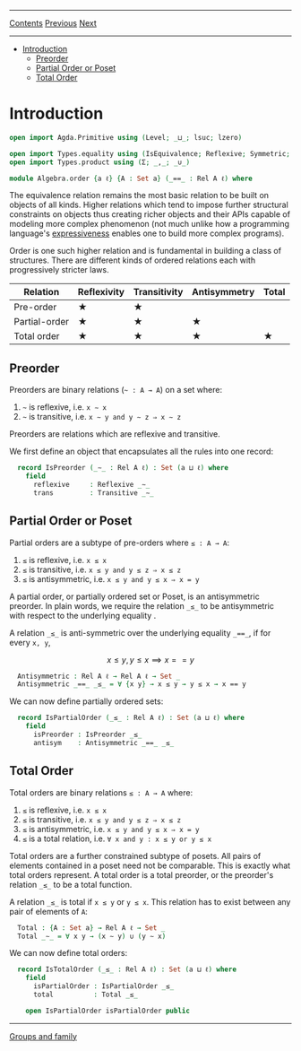 ****
[Contents](contents.html)
[Previous](Algebra.introduction.html)
[Next](Algebra.groups.html)

<!-- START doctoc generated TOC please keep comment here to allow auto update -->
<!-- DON'T EDIT THIS SECTION, INSTEAD RE-RUN doctoc TO UPDATE -->
****

- [Introduction](#introduction)
  - [Preorder](#preorder)
  - [Partial Order or Poset](#partial-order-or-poset)
  - [Total Order](#total-order)

<!-- END doctoc generated TOC please keep comment here to allow auto update -->


# Introduction

```agda
open import Agda.Primitive using (Level; _⊔_; lsuc; lzero)

open import Types.equality using (IsEquivalence; Reflexive; Symmetric; Transitive; Rel; _⇒_)
open import Types.product using (Σ; _,_; _∪_)

module Algebra.order {a ℓ} {A : Set a} (_==_ : Rel A ℓ) where
```

The equivalence relation remains the most basic relation to be built on objects of all kinds. Higher relations which tend to impose further structural constraints on objects thus creating richer objects and their APIs capable of modeling more complex phenomenon (not much unlike how a programming language's [expressiveness](https://en.wikipedia.org/wiki/Expressive_power_(computer_science)) enables one to build more complex programs).

Order is one such higher relation and is fundamental in building a class of structures. There are different kinds of ordered relations each with progressively stricter laws.

| Relation | Reflexivity | Transitivity | Antisymmetry | Total |
| --- | --- | --- | --- | --- |
| Pre-order | ★ | ★ | | |
| Partial-order | ★ | ★ | ★ | |
| Total order | ★ | ★ | ★ | ★ |

## Preorder

Preorders are binary relations (`~ : A → A`) on a set where:

1. `~` is reflexive, i.e. `x ∼ x`
2. `~` is transitive, i.e. `x ∼ y and y ∼ z ⇒ x ∼ z`

Preorders are relations which are reflexive and transitive.

We first define an object that encapsulates all the rules into one record:

```agda
  record IsPreorder (_∼_ : Rel A ℓ) : Set (a ⊔ ℓ) where
    field
      reflexive     : Reflexive _∼_
      trans         : Transitive _∼_
```

## Partial Order or Poset

Partial orders are a subtype of pre-orders where `≤ : A → A`:

1. `≤` is reflexive, i.e. `x ≤ x`
2. `≤` is transitive, i.e. `x ≤ y and y ≤ z ⇒ x ≤ z`
3. `≤` is antisymmetric, i.e. `x ≤ y and y ≤ x ⇒ x = y`

A partial order, or partially ordered set or Poset, is an antisymmetric preorder. In plain words, we require the relation `_≤_` to be antisymmetric with respect to the underlying equality .

A relation `_≤_` is anti-symmetric over the underlying equality `_==_`, if for every `x, y`,

$$
x ≤ y , y ≤ x ⟹ x == y
$$

```agda
  Antisymmetric : Rel A ℓ → Rel A ℓ → Set _
  Antisymmetric _==_ _≤_ = ∀ {x y} → x ≤ y → y ≤ x → x == y
```

We can now define partially ordered sets:

```agda
  record IsPartialOrder (_≤_ : Rel A ℓ) : Set (a ⊔ ℓ) where
    field
      isPreorder : IsPreorder _≤_
      antisym    : Antisymmetric _==_ _≤_
```

## Total Order

Total orders are binary relations `≤ : A → A` where:

1. `≤` is reflexive, i.e. `x ≤ x`
2. `≤` is transitive, i.e. `x ≤ y and y ≤ z ⇒ x ≤ z`
3. `≤` is antisymmetric, i.e. `x ≤ y and y ≤ x ⇒ x = y`
4. `≤` is a total relation, i.e. `∀ x and y : x ≤ y or y ≤ x`

Total orders are a further constrained subtype of posets. All pairs of elements contained in a poset need not be comparable. This is exactly what total orders represent. A total order is a total preorder, or the preorder's relation `_≤_` to be a total function.

A relation `_≤_` is total if `x ≤ y` or `y ≤ x`. This relation has to exist between any pair of elements of `A`:

```agda
  Total : {A : Set a} → Rel A ℓ → Set _
  Total _∼_ = ∀ x y → (x ∼ y) ∪ (y ∼ x)
```

We can now define total orders:

```agda
  record IsTotalOrder (_≤_ : Rel A ℓ) : Set (a ⊔ ℓ) where
    field
      isPartialOrder : IsPartialOrder _≤_
      total          : Total _≤_

    open IsPartialOrder isPartialOrder public
```

****
[Groups and family](./Algebra.groups.html)
